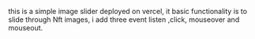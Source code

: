 this is a simple  image slider deployed on vercel,
it basic functionality is to slide through Nft images,
i add three event listen ,click, mouseover and mouseout.